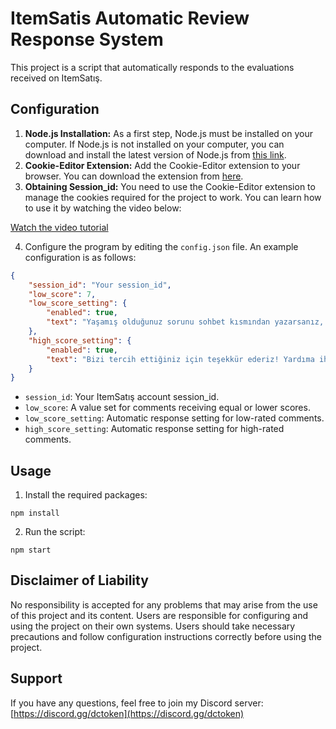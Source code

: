 # ItemSatis Automatic Review Response System

This project is a script that automatically responds to the evaluations received on ItemSatış.

## Configuration
1. **Node.js Installation:** As a first step, Node.js must be installed on your computer. If Node.js is not installed on your computer, you can download and install the latest version of Node.js from [this link](https://nodejs.org/dist/v20.11.0/node-v20.11.0-x64.msi).
2. **Cookie-Editor Extension:** Add the Cookie-Editor extension to your browser. You can download the extension from [here](https://chromewebstore.google.com/detail/hlkenndednhfkekhgcdicdfddnkalmdm).
3. **Obtaining Session_id:** You need to use the Cookie-Editor extension to manage the cookies required for the project to work. You can learn how to use it by watching the video below:

[Watch the video tutorial](https://github.com/Endylus/itemsatis-Automatic-Comment-Reply-System/assets/122468378/45b83669-6adc-4d95-96d7-197df74e1c6f)

4. Configure the program by editing the `config.json` file. An example configuration is as follows:

```json
{
    "session_id": "Your session_id",
    "low_score": 7,
    "low_score_setting": {
        "enabled": true,
        "text": "Yaşamış olduğunuz sorunu sohbet kısmından yazarsanız, size yardımcı olmaktan memnuniyet duyarız."
    },
    "high_score_setting": {
        "enabled": true,
        "text": "Bizi tercih ettiğiniz için teşekkür ederiz! Yardıma ihtiyacınız olursa her zaman buradayız."
    }
}
```
- `session_id`: Your ItemSatış account session_id.
- `low_score`: A value set for comments receiving equal or lower scores.
- `low_score_setting`: Automatic response setting for low-rated comments.
- `high_score_setting`: Automatic response setting for high-rated comments.


## Usage

1. Install the required packages:

```
npm install
```

2. Run the script:

```
npm start
```

## Disclaimer of Liability
No responsibility is accepted for any problems that may arise from the use of this project and its content. Users are responsible for configuring and using the project on their own systems. Users should take necessary precautions and follow configuration instructions correctly before using the project.

## Support

If you have any questions, feel free to join my Discord server: [https://discord.gg/dctoken](https://discord.gg/dctoken)